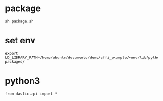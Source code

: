 # package
    sh package.sh

# set env
    export LD_LIBRARY_PATH=/home/ubuntu/documents/demo/cffi_example/venv/lib/python3.10/site-packages/

# python3
    from daslic.api import *

